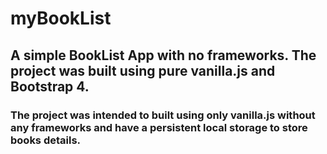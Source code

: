 # myBookList
## A simple BookList App with no frameworks. The project was built using pure vanilla.js and Bootstrap 4.
### The project was intended to built using only vanilla.js without any frameworks and have a persistent local storage to store books details.
